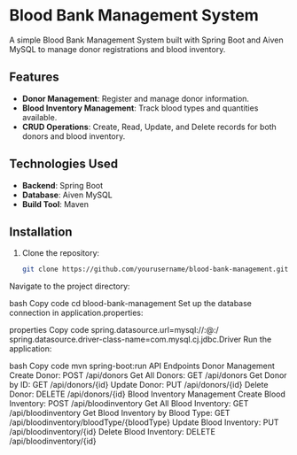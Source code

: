 # Blood Bank Management System

A simple Blood Bank Management System built with Spring Boot and Aiven MySQL to manage donor registrations and blood inventory.

## Features

- **Donor Management**: Register and manage donor information.
- **Blood Inventory Management**: Track blood types and quantities available.
- **CRUD Operations**: Create, Read, Update, and Delete records for both donors and blood inventory.

## Technologies Used

- **Backend**: Spring Boot
- **Database**: Aiven MySQL
- **Build Tool**: Maven

## Installation

1. Clone the repository:
   ```bash
   git clone https://github.com/yourusername/blood-bank-management.git
Navigate to the project directory:

bash
Copy code
cd blood-bank-management
Set up the database connection in application.properties:

properties
Copy code
spring.datasource.url=mysql://<username>:<password>@<hostname>:<port>/<database>
spring.datasource.driver-class-name=com.mysql.cj.jdbc.Driver
Run the application:

bash
Copy code
mvn spring-boot:run
API Endpoints
Donor Management
Create Donor: POST /api/donors
Get All Donors: GET /api/donors
Get Donor by ID: GET /api/donors/{id}
Update Donor: PUT /api/donors/{id}
Delete Donor: DELETE /api/donors/{id}
Blood Inventory Management
Create Blood Inventory: POST /api/bloodinventory
Get All Blood Inventory: GET /api/bloodinventory
Get Blood Inventory by Blood Type: GET /api/bloodinventory/bloodType/{bloodType}
Update Blood Inventory: PUT /api/bloodinventory/{id}
Delete Blood Inventory: DELETE /api/bloodinventory/{id}
